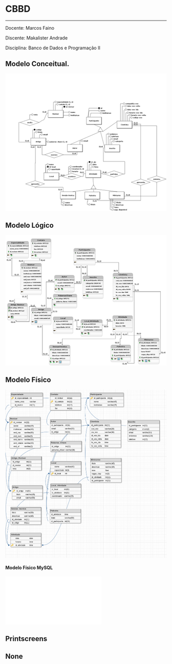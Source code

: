 # CBBD 
______________________________________
Docente: Marcos Faino

Discente: Makalister Andrade

Disciplina: Banco de Dados e Programação II 

## Modelo Conceitual.

![modelo_conceitual](/db/conceitual.png)

## Modelo Lógico

![modelo_logico](/db/logico.png)

## Modelo Físico

![modelo_Físico](/db/fisicodiagram.png)

#### Modelo Físico MySQL

![modelo_físico](db/físico.sql)

## Printscreens

## None